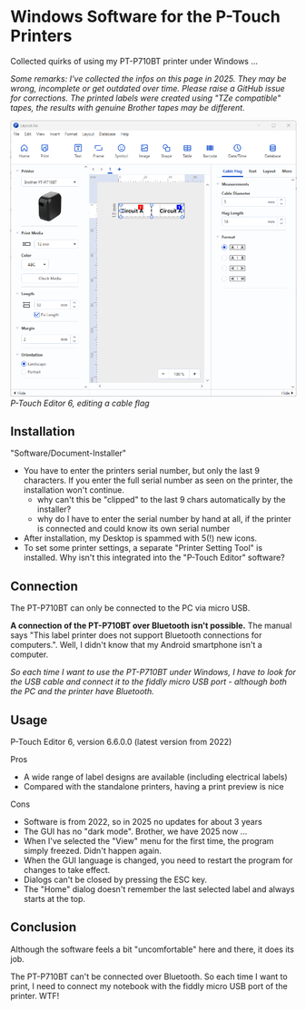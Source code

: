 # Windows Software for the P-Touch Printers

Collected quirks of using my PT-P710BT printer under Windows ...

*Some remarks: I've collected the infos on this page in 2025. They may be wrong, incomplete or get outdated over time. Please raise a GitHub issue for corrections. The printed labels were created using "TZe compatible" tapes, the results with genuine Brother tapes may be different.*

![P-Touch Editor](./images/P-touch_Editor_Windows.png)
*P-Touch Editor 6, editing a cable flag*

## Installation
"Software/Document-Installer"
* You have to enter the printers serial number, but only the last 9 characters. If you enter the full serial number as seen on the printer, the installation won't continue.
  * why can't this be "clipped" to the last 9 chars automatically by the installer?
  * why do I have to enter the serial number by hand at all, if the printer is connected and could know its own serial number
* After installation, my Desktop is spammed with 5(!) new icons.
* To set some printer settings, a separate "Printer Setting Tool" is installed. Why isn't this integrated into the "P-Touch Editor" software?

## Connection
The PT-P710BT can only be connected to the PC via micro USB.

**A connection of the PT-P710BT over Bluetooth isn't possible.**
The manual says "This label printer does not support Bluetooth connections for computers.". Well, I didn't know that my Android smartphone isn't a computer.

*So each time I want to use the PT-P710BT under Windows, I have to look for the USB cable and connect it to the fiddly micro USB port - although both the PC and the printer have Bluetooth.*

## Usage
P-Touch Editor 6, version 6.6.0.0 (latest version from 2022)

Pros
* A wide range of label designs are available (including electrical labels)
* Compared with the standalone printers, having a print preview is nice

Cons
* Software is from 2022, so in 2025 no updates for about 3 years
* The GUI has no "dark mode". Brother, we have 2025 now ...
* When I've selected the "View" menu for the first time, the program simply freezed. Didn't happen again.
* When the GUI language is changed, you need to restart the program for changes to take effect.
* Dialogs can't be closed by pressing the ESC key.
* The "Home" dialog doesn't remember the last selected label and always starts at the top.

## Conclusion
Although the software feels a bit "uncomfortable" here and there, it does its job.

The PT-P710BT can't be connected over Bluetooth. So each time I want to print, I need to connect my notebook with the fiddly micro USB port of the printer. WTF!
